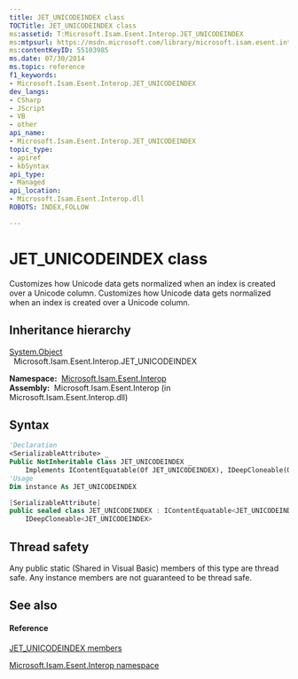 ```yaml
---
title: JET_UNICODEINDEX class
TOCTitle: JET_UNICODEINDEX class
ms:assetid: T:Microsoft.Isam.Esent.Interop.JET_UNICODEINDEX
ms:mtpsurl: https://msdn.microsoft.com/library/microsoft.isam.esent.interop.jet_unicodeindex(v=EXCHG.10)
ms:contentKeyID: 55103985
ms.date: 07/30/2014
ms.topic: reference
f1_keywords:
- Microsoft.Isam.Esent.Interop.JET_UNICODEINDEX
dev_langs:
- CSharp
- JScript
- VB
- other
api_name: 
- Microsoft.Isam.Esent.Interop.JET_UNICODEINDEX
topic_type: 
- apiref
- kbSyntax
api_type: 
- Managed
api_location: 
- Microsoft.Isam.Esent.Interop.dll
ROBOTS: INDEX,FOLLOW

---
```


# JET_UNICODEINDEX class

Customizes how Unicode data gets normalized when an index is created over a Unicode column. Customizes how Unicode data gets normalized when an index is created over a Unicode column.

## Inheritance hierarchy

[System.Object](/dotnet/api/system.object)  
  Microsoft.Isam.Esent.Interop.JET_UNICODEINDEX  

**Namespace:**  [Microsoft.Isam.Esent.Interop](hh596136\(v=exchg.10\).md)  
**Assembly:**  Microsoft.Isam.Esent.Interop (in Microsoft.Isam.Esent.Interop.dll)

## Syntax

``` vb
'Declaration
<SerializableAttribute> _
Public NotInheritable Class JET_UNICODEINDEX _
    Implements IContentEquatable(Of JET_UNICODEINDEX), IDeepCloneable(Of JET_UNICODEINDEX)
'Usage
Dim instance As JET_UNICODEINDEX
```

``` csharp
[SerializableAttribute]
public sealed class JET_UNICODEINDEX : IContentEquatable<JET_UNICODEINDEX>, 
    IDeepCloneable<JET_UNICODEINDEX>
```

## Thread safety

Any public static (Shared in Visual Basic) members of this type are thread safe. Any instance members are not guaranteed to be thread safe.

## See also

#### Reference

[JET_UNICODEINDEX members](dn351131\(v=exchg.10\).md)

[Microsoft.Isam.Esent.Interop namespace](hh596136\(v=exchg.10\).md)